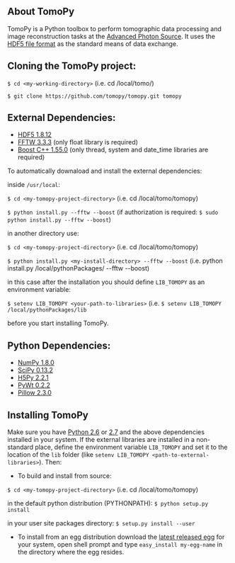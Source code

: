 ## About TomoPy

TomoPy is a Python toolbox to perform tomographic data processing and image reconstruction 
tasks at the [Advanced Photon Source](http://www.aps.anl.gov/ "APS"). It uses the
[HDF5 file format](https://github.com/data-exchange/data-exchange/ "Data Exchange")
as the standard means of data exchange.

## Cloning the TomoPy project:
``$ cd <my-working-directory>`` (i.e. cd /local/tomo/)

``$ git clone https://github.com/tomopy/tomopy.git tomopy``

## External Dependencies:
- [HDF5 1.8.12](http://www.hdfgroup.org/HDF5/ "HDF5")
- [FFTW 3.3.3](http://www.fftw.org "FFTW3") (only float library is required)
- [Boost C++ 1.55.0](http://www.boost.org "Boost C++") (only thread, system and date_time libraries are required)

To automatically downaload and install the external dependencies:

inside ``/usr/local``:
  
  ``$ cd <my-tomopy-project-directory>`` (i.e. cd /local/tomo/tomopy)

  ``$ python install.py --fftw --boost`` (if authorization is required: ``$ sudo python install.py --fftw --boost``)

in another directory use:

  ``$ cd <my-tomopy-project-directory>`` (i.e. cd /local/tomo/tomopy)

  ``$ python install.py <my-install-directory> --fftw --boost`` (i.e. python install.py /local/pythonPackages/ --fftw --boost)

  in this case after the installation you should define ``LIB_TOMOPY`` as an environment variable: 

  ``$ setenv LIB_TOMOPY <your-path-to-libraries>`` (i.e. ``$ setenv LIB_TOMOPY /local/pythonPackages/lib``

before you start installing TomoPy.

## Python Dependencies:
- [NumPy 1.8.0](http://www.numpy.org "numpy")
- [SciPy 0.13.2](http://www.scipy.org "scipy")
- [H5Py 2.2.1](http://www.h5py.org "h5py")
- [PyWt 0.2.2](http://www.pybytes.com/pywavelets/ "pywt")
- [Pillow 2.3.0](https://pypi.python.org/pypi/Pillow// "pillow")

## Installing TomoPy

Make sure you have [Python 2.6](http://www.python.org/download/releases/2.6/ "tsss...") or [2.7](http://www.python.org/download/releases/2.7/ "tsss...") and the above dependencies installed in your system. If the external libraries are installed in a non-standard place, define the environment variable ``LIB_TOMOPY`` and set it to the location of the ``lib`` folder (like ``setenv LIB_TOMOPY <path-to-external-libraries>``). Then:

- To build and install from source:

``$ cd <my-tomopy-project-directory>`` (i.e. cd /local/tomo/tomopy)

in the default python distribution (PYTHONPATH):
  ``$ python setup.py install``

in your user site packages directory:
  ``$ setup.py install --user``

- To install from an egg distribution download the [latest released egg](https://github.com/tomopy/tomopy/releases) for your system, open shell prompt and type `easy_install my-egg-name` in the directory where the egg resides.



